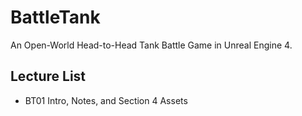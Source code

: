 # BattleTank
An Open-World Head-to-Head Tank Battle Game in Unreal Engine 4.
## Lecture List 
* BT01 Intro, Notes, and Section 4 Assets
